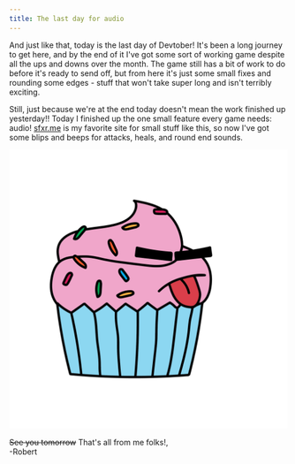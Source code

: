```yaml
---
title: The last day for audio
---
```


And just like that, today is the last day of Devtober! It's been a long journey to get here, and by the end of it I've got some sort of working game despite all the ups and downs over the month. The game still has a bit of work to do before it's ready to send off, but from here it's just some small fixes and rounding some edges - stuff that won't take super long and isn't terribly exciting.  

Still, just because we're at the end today doesn't mean the work finished up yesterday!! Today I finished up the one small feature every game needs: audio! [sfxr.me](sfxr.me) is my favorite site for small stuff like this, so now I've got some blips and beeps for attacks, heals, and round end sounds.  

![One last image of our winking cupcake](/assets/devtober-2021/10-31-2021.png)  

~~See you tomorrow~~ That's all from me folks!,  
-Robert
